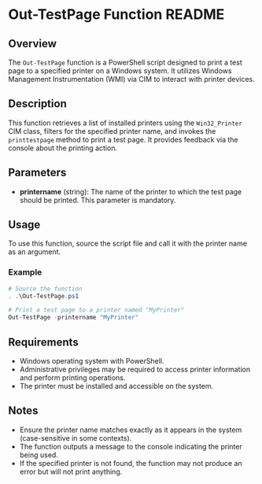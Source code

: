 # Out-TestPage Function README

## Overview
The `Out-TestPage` function is a PowerShell script designed to print a test page to a specified printer on a Windows system. It utilizes Windows Management Instrumentation (WMI) via CIM to interact with printer devices.

## Description
This function retrieves a list of installed printers using the `Win32_Printer` CIM class, filters for the specified printer name, and invokes the `printtestpage` method to print a test page. It provides feedback via the console about the printing action.

## Parameters
- **printername** (string): The name of the printer to which the test page should be printed. This parameter is mandatory.

## Usage
To use this function, source the script file and call it with the printer name as an argument.

### Example
```powershell
# Source the function
. .\Out-TestPage.ps1

# Print a test page to a printer named "MyPrinter"
Out-TestPage -printername "MyPrinter"
```

## Requirements
- Windows operating system with PowerShell.
- Administrative privileges may be required to access printer information and perform printing operations.
- The printer must be installed and accessible on the system.

## Notes
- Ensure the printer name matches exactly as it appears in the system (case-sensitive in some contexts).
- The function outputs a message to the console indicating the printer being used.
- If the specified printer is not found, the function may not produce an error but will not print anything.